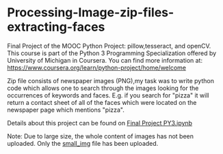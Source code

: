 # Processing-Image-zip-files-extracting-faces
Final Project of the MOOC Python Project: pillow,tesseract, and openCV. This course is part of the Python 3 Programming Specialization offered by University of Michigan in Coursera. You can find more information at: https://www.coursera.org/learn/python-project/home/welcome



Zip file consists of newspaper images (PNG),my task was to write python code which allows one to search through the images looking for the occurrences of keywords and faces. E.g. if you search for "pizza" it will return a contact sheet of all of the faces which were located on the newspaper page which mentions "pizza".








Details about this project can be found on [Final Project PY3.ipynb](https://github.com/Sarkar22/Processing-Image-zip-files-extracting-faces/blob/master/Final%20Project%20PY3.ipynb)

Note: Due to large size, the whole content of images has not been uploaded. Only the [small_img](https://github.com/Sarkar22/Processing-Image-zip-files-extracting-faces/tree/master/small_img) file has been uploaded.
